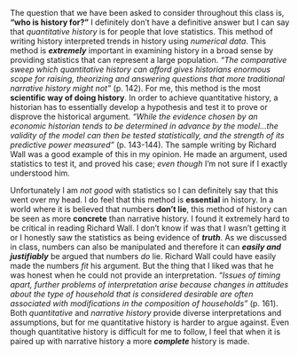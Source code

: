 The question that we have been asked to consider throughout this class is, **“who is history for?”** I definitely don’t have a definitive answer but I can say that *quantitative history* is for people that love statistics. This method of writing history interpreted trends in history using *numerical data*. This method is **_extremely_** important in examining history in a broad sense by providing statistics that can represent a large population.  *“The comparative sweep which quantitative history can afford gives historians enormous scope for raising, theorizing and answering questions that more traditional narrative history might not”* (p. 142). For me, this method is the most **scientific way of doing history**. In order to achieve quantitative history, a historian has to essentially develop a hypothesis and test it to prove or disprove the historical argument. *“While the evidence chosen by an economic historian tends to be determined in advance by the model...the validity of the model can then be tested statistically, and the strength of its predictive power measured”* (p. 143-144). The sample writing by Richard Wall was a good example of this in my opinion. He made an argument, used statistics to test it, and proved his case; *even though* I’m not sure if I exactly understood him.

Unfortunately I am *not good* with statistics so I can definitely say that this went over my head. I do feel that this method is **essential** in history. In a world where it is believed that numbers **don’t lie**, this method of history can be seen as more **concrete** than narrative history. I found it extremely hard to be critical in reading Richard Wall. I don’t know if was that I wasn’t getting it or I honestly saw the statistics as being evidence of **_truth_**. As we discussed in class, numbers can also be manipulated and therefore it can **_easily and justifiably_** be argued that numbers *_do_* lie. Richard Wall could have easily made the numbers *fit* his argument. But the thing that I liked was that he was honest when he could not provide an interpretation. *“Issues of timing apart, further problems of interpretation arise because changes in attitudes about the type of household that is considered desirable are often associated with modifications in the composition of households”* (p. 161). Both *quantitative* and *narrative history* provide diverse interpretations and assumptions, but for me quantitative history is harder to argue against. Even though quantitative history is difficult for me to follow, I feel that when it is paired up with narrative history a more **_complete_** history is made. 
